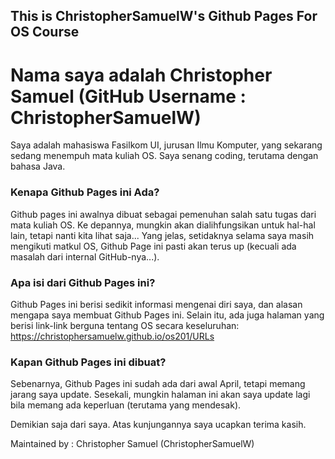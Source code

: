 ## This is ChristopherSamuelW's Github Pages For OS Course

# Nama saya adalah Christopher Samuel (GitHub Username : ChristopherSamuelW)
Saya adalah mahasiswa Fasilkom UI, jurusan Ilmu Komputer, yang sekarang sedang menempuh mata kuliah OS.
Saya senang coding, terutama dengan bahasa Java.

### Kenapa Github Pages ini Ada?
Github pages ini awalnya dibuat sebagai pemenuhan salah satu tugas dari mata kuliah OS. Ke depannya, mungkin
akan dialihfungsikan untuk hal-hal lain, tetapi nanti kita lihat saja...
Yang jelas, setidaknya selama saya masih mengikuti matkul OS, Github Page ini pasti akan terus up (kecuali ada
masalah dari internal GitHub-nya...).

### Apa isi dari Github Pages ini?
Github Pages ini berisi sedikit informasi mengenai diri saya, dan alasan mengapa saya membuat Github Pages ini.
Selain itu, ada juga halaman yang berisi link-link berguna tentang OS secara keseluruhan:
https://christophersamuelw.github.io/os201/URLs

### Kapan Github Pages ini dibuat?
Sebenarnya, Github Pages ini sudah ada dari awal April, tetapi memang jarang saya update. Sesekali, mungkin halaman
ini akan saya update lagi bila memang ada keperluan (terutama yang mendesak).

Demikian saja dari saya. Atas kunjungannya saya ucapkan terima kasih.

Maintained by : Christopher Samuel (ChristopherSamuelW)
